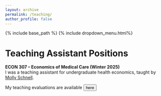 ```yaml
---
layout: archive
permalink: /teaching/
author_profile: false
---
```


{% include base_path %}
{% include dropdown_menu.html%}

# Teaching Assistant Positions

**ECON 307 &ndash; Economics of Medical Care (Winter 2025)** <br>
I was a teaching assistant for undergraduate health economics, taught by [Molly Schnell](https://mollyschnell.com/).

My teaching evaluations are available <a href="/files/teaching/pienkny_teaching_evals.pdf"><button class="dropbtn">here</button></a>